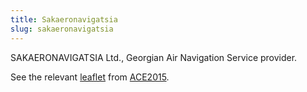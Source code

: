 ```yaml
---
title: Sakaeronavigatsia
slug: sakaeronavigatsia
---
```


SAKAERONAVIGATSIA Ltd., Georgian Air Navigation Service provider.

See the relevant [leaflet][leaf] from [ACE2015].

[leaf]: ../Sakaeronavigatsia_Georgia_ACE_2015.pdf "ACE 2015 Benchmarking Report Factsheet: Sakaeronavigatsia"


[ACE2015]: http://www.eurocontrol.int/publications/atm-cost-effectiveness-ace-2015-benchmarking-report-2016-2020-outlook "ACE 2015 Benchmarking Report"
